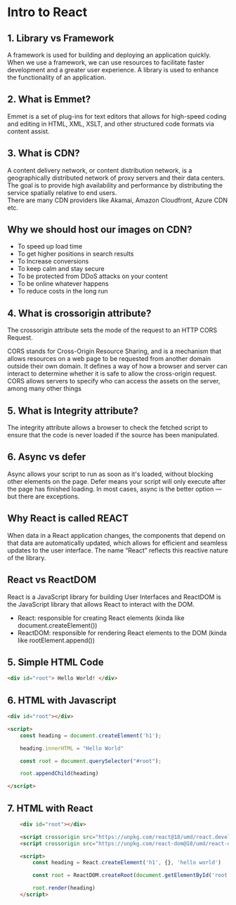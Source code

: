 # Intro to React

## 1. Library vs Framework

A framework is used for building and deploying an application quickly. When we use a framework, we can use resources to facilitate faster development and a greater user experience. A library is used to enhance the functionality of an application.

## 2. What is Emmet?

Emmet is a set of plug-ins for text editors that allows for high-speed coding and editing in HTML, XML, XSLT, and other structured code formats via content assist.

## 3. What is CDN?

A content delivery network, or content distribution network, is a geographically distributed network of proxy servers and their data centers. The goal is to provide high availability and performance by distributing the service spatially relative to end users.  
There are many CDN providers like Akamai, Amazon Cloudfront, Azure CDN etc.

## Why we should host our images on CDN?

* To speed up load time
* To get higher positions in search results
* To Increase conversions
* To keep calm and stay secure
* To be protected from DDoS attacks on your content
* To be online whatever happens
* To reduce costs in the long run

## 4. What is crossorigin attribute?

The crossorigin attribute sets the mode of the request to an HTTP CORS Request.  

CORS stands for Cross-Origin Resource Sharing, and is a mechanism that allows resources on a web page to be requested from another domain outside their own domain. It defines a way of how a browser and server can interact to determine whether it is safe to allow the cross-origin request. CORS allows servers to specify who can access the assets on the server, among many other things

## 5. What is Integrity attribute?

The integrity attribute allows a browser to check the fetched script to ensure that the code is never loaded if the source has been manipulated.

## 6. Async vs defer

Async allows your script to run as soon as it's loaded, without blocking other elements on the page. Defer means your script will only execute after the page has finished loading. In most cases, async is the better option — but there are exceptions.

## Why React is called REACT

When data in a React application changes, the components that depend on that data are automatically updated, which allows for efficient and seamless updates to the user interface. The name “React” reflects this reactive nature of the library.

## React vs ReactDOM

React is a JavaScript library for building User Interfaces and ReactDOM is the JavaScript library that allows React to interact with the DOM.

* React: responsible for creating React elements (kinda like document.createElement())
* ReactDOM: responsible for rendering React elements to the DOM (kinda like rootElement.append())

## 5. Simple HTML Code

```html
<div id="root"> Hello World! </div>
```

## 6. HTML with Javascript

```html
<div id="root"></div>

<script>
    const heading = document.createElement('h1');

    heading.innerHTML = "Hello World"

    const root = document.querySelector("#root");

    root.appendChild(heading)

</script>
```

## 7. HTML with React

```html
    <div id="root"></div>

    <script crossorigin src="https://unpkg.com/react@18/umd/react.development.js"></script>
    <script crossorigin src="https://unpkg.com/react-dom@18/umd/react-dom.development.js"></script>

    <script>
        const heading = React.createElement('h1', {}, 'hello world')

        const root = ReactDOM.createRoot(document.getElementById('root'));

        root.render(heading)
    </script>
```
